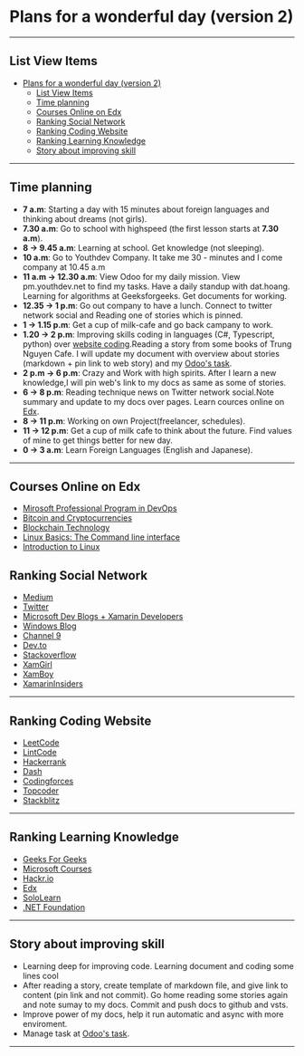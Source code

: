 # Plans for a wonderful day (version 2)

<hr/>

## List View Items

- [Plans for a wonderful day (version 2)](#plans-for-a-wonderful-day-version-2)
  - [List View Items](#list-view-items)
  - [Time planning](#time-planning)
  - [Courses Online on Edx](#courses-online-on-edx)
  - [Ranking Social Network](#ranking-social-network)
  - [Ranking Coding Website](#ranking-coding-website)
  - [Ranking Learning Knowledge](#ranking-learning-knowledge)
  - [Story about improving skill](#story-about-improving-skill)

<hr/>

## Time planning

- **7 a.m**: Starting a day with 15 minutes about foreign languages and thinking about dreams (not girls).
- **7.30 a.m**: Go to school with highspeed (the first lesson starts at **7.30 a.m**).
- **8 -> 9.45 a.m**: Learning at school. Get knowledge (not sleeping).
- **10 a.m**: Go to Youthdev Company. It take me 30 - minutes and I come company at 10.45 a.m
- **11 a.m -> 12.30 a.m**: View Odoo for my daily mission. View pm.youthdev.net to find my tasks. Have a daily standup with dat.hoang. Learning for algorithms at Geeksforgeeks. Get documents for working.
- **12.35 -> 1 p.m**: Go out company to have a lunch. Connect to twitter network social and Reading one of stories which is pinned.
- **1 -> 1.15 p.m**: Get a cup of milk-cafe and go back campany to work.
- **1.20 -> 2 p.m**: Improving skills coding in languages (C#, Typescript, python) over [website coding](#ranking-coding-website).Reading a story from some books of Trung Nguyen Cafe. I will update my document with overview about stories (markdown + pin link to web story) and my [Odoo's task](https://moonsmile1.odoo.com/).
- **2 p.m -> 6 p.m**: Crazy and Work with high spirits. After I learn a new knowledge,I will pin web's link to my docs as same as some of stories.
- **6 -> 8 p.m**: Reading technique news on Twitter network social.Note summary and update to my docs over pages. Learn cources online on [Edx](edx.org).
- **8 -> 11 p.m**: Working on own Project(freelancer, schedules).
- **11 -> 12 p.m**: Get a cup of milk cafe to think about the future. Find values of mine to get things better for new day.
- **0 -> 3 a.m**: Learn Foreign Languages (English and Japanese).

<hr/>

## Courses Online on Edx

- [Mirosoft Professional Program in DevOps](https://www.edx.org/microsoft-professional-program-devops#edx-product-discovery-cards)
- [Bitcoin and Cryptocurrencies](https://courses.edx.org/courses/course-v1:BerkeleyX+CS198.1x+3T2018/course/)
- [Blockchain Technology](https://courses.edx.org/courses/course-v1:BerkeleyX+CS198.2x+1T2019/course/)
- [Linux Basics: The Command line interface](https://courses.edx.org/courses/course-v1:Dartmouth_IMTx+DART.IMT.C.06+2T2018/course/)
- [Introduction to Linux](https://courses.edx.org/courses/course-v1:LinuxFoundationX+LFS101x+3T2018/course/)

## Ranking Social Network

- [Medium](https://medium.com/)
- [Twitter](https://twitter.com/)
- [Microsoft Dev Blogs + Xamarin Developers](https://devblogs.microsoft.com/)
- [Windows Blog](https://blogs.windows.com/)
- [Channel 9](https://channel9.msdn.com/)
- [Dev.to](https://dev.to/)
- [Stackoverflow](https://stackoverflow.com/)
- [XamGirl](https://xamgirl.com/)
- [XamBoy](https://www.xamboy.com/)
- [XamarinInsiders](https://xamarininsider.com/)

<hr/>

## Ranking Coding Website

- [LeetCode](https://leetcode.com/)
- [LintCode](https://www.lintcode.com/)
- [Hackerrank](https://www.hackerrank.com/)
- [Dash](https://dash.generalassemb.ly/)
- [Codingforces](https://codeforces.com/)
- [Topcoder](https://www.topcoder.com/)
- [Stackblitz](https://stackblitz.com/)

<hr/>

## Ranking Learning Knowledge

- [Geeks For Geeks](https://www.geeksforgeeks.org/)
- [Microsoft Courses](https://developer.microsoft.com/en-us/collective/learning/courses)
- [Hackr.io](https://hackr.io)
- [Edx](https://www.edx.org/)
- [SoloLearn](https://www.sololearn.com)
- [.NET Foundation](https://presentations.dotnetfoundation.org/)

<hr/>

## Story about improving skill

- Learning deep for improving code. Learning document and coding some lines cool
- After reading a story, create template of markdown file, and give link to content (pin link and not commit). Go home reading some stories again and note sumay to my docs. Commit and push docs to github and vsts.
- Improve power of my docs, help it run automatic and async with more enviroment.
- Manage task at [Odoo's task](https://moonsmile1.odoo.com/).

<hr/>
